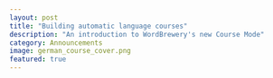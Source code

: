 ```yaml
---
layout: post
title: "Building automatic language courses"
description: "An introduction to WordBrewery's new Course Mode"
category: Announcements
image: german_course_cover.png
featured: true
---
```

